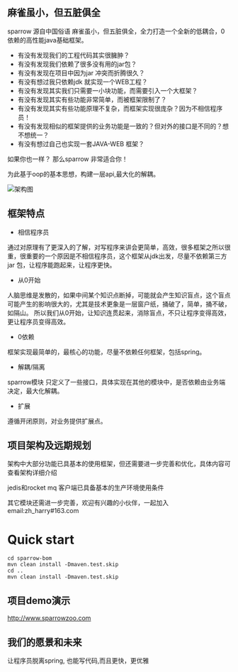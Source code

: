 麻雀虽小，但五脏俱全 
---
sparrow 源自中国俗语 麻雀虽小，但五脏俱全，全力打造一个全新的低耦合，0依赖的高性能java基础框架。

- 有没有发现我们的工程代码其实很臃肿？
- 有没有发现我们依赖了很多没有用的jar包？
- 有没有发现在项目中因为jar 冲突而折腾很久？
- 有没有想过我只依赖jdk 就实现一个WEB工程？
- 有没有发现其实我们只需要一小块功能，而需要引入一个大框架？
- 有没有发现其实有些功能非常简单，而被框架限制了？
- 有没有发现其实有些功能原理不复杂，而框架实现很庞杂？因为不相信程序员！
- 有没有发现相似的框架提供的业务功能是一致的？但对外的接口是不同的？想不想统一？
- 有没有想过自己也实现一套JAVA-WEB 框架？

如果你也一样？
那么sparrow 非常适合你！

为此基于oop的基本思想，构建一层api,最大化的解耦。

![架构图](https://user-images.githubusercontent.com/5276088/172513968-9a6b1e84-3b92-4834-b374-a58a1fac7438.png)

框架特点
---
- 相信程序员

通过对原理有了更深入的了解，对写程序来讲会更简单，高效，很多框架之所以很重，很重要的一个原因是不相信程序员，这个框架从jdk出发，尽量不依赖第三方jar 包，让程序能跑起来，让程序更快。

- 从0开始

人脑思维是发散的，如果中间某个知识点断掉，可能就会产生知识盲点，这个盲点可能产生的影响很大的，尤其是技术更象是一层窗户纸，捅破了，简单，捅不破，如隔山。
所以我们从0开始，让知识连贯起来，消除盲点，不只让程序变得高效，更让程序员变得高效。

- 0依赖

框架实现最简单的，最核心的功能，尽量不依赖任何框架，包括spring。


- 解耦/隔离

sparrow模块 只定义了一些接口，具体实现在其他的模块中，是否依赖由业务端决定，最大化解耦。

- 扩展
 
遵循开闭原则，对业务提供扩展点。

项目架构及远期规划
---
架构中大部分功能已具基本的使用框架，但还需要进一步完善和优化，具体内容可查看架构详细介绍

jedis和rocket mq 客户端已具备基本的生产环境使用条件

其它模块还需进一步完善，欢迎有兴趣的小伙伴，一起加入
email:zh_harry#163.com


# Quick start

```aidl
cd sparrow-bom
mvn clean install -Dmaven.test.skip
cd ..
mvn clean install -Dmaven.test.skip
```
## 项目demo演示
http://www.sparrowzoo.com
 
我们的愿景和未来
--------
让程序员脱离spring, 也能写代码,而且更快，更优雅


